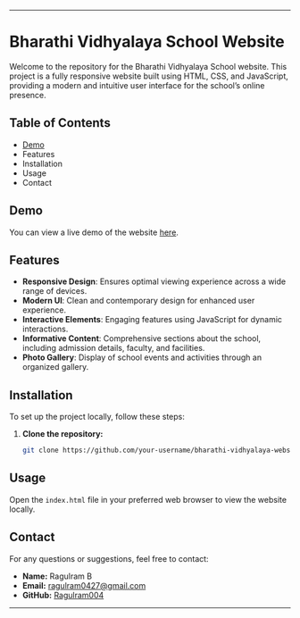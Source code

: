 
---

# Bharathi Vidhyalaya School Website

Welcome to the repository for the Bharathi Vidhyalaya School website. This project is a fully responsive website built using HTML, CSS, and JavaScript, providing a modern and intuitive user interface for the school’s online presence.

## Table of Contents
- [Demo](http://bharathyvidhyalaya.infinityfreeapp.com/)
- Features
- Installation
- Usage
- Contact

## Demo
You can view a live demo of the website [here](http://bharathyvidhyalaya.infinityfreeapp.com/).

## Features
- **Responsive Design**: Ensures optimal viewing experience across a wide range of devices.
- **Modern UI**: Clean and contemporary design for enhanced user experience.
- **Interactive Elements**: Engaging features using JavaScript for dynamic interactions.
- **Informative Content**: Comprehensive sections about the school, including admission details, faculty, and facilities.
- **Photo Gallery**: Display of school events and activities through an organized gallery.

## Installation
To set up the project locally, follow these steps:

1. **Clone the repository:**
   ```bash
   git clone https://github.com/your-username/bharathi-vidhyalaya-website.git
   ```

## Usage
Open the `index.html` file in your preferred web browser to view the website locally.



## Contact
For any questions or suggestions, feel free to contact:

- **Name:** Ragulram B
- **Email:** ragulram0427@gmail.com
- **GitHub:** [Ragulram004](https://github.com/Ragulram004)

---

